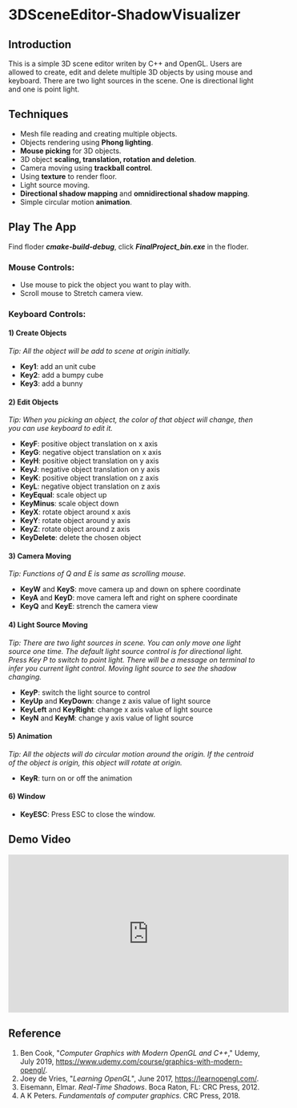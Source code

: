 # 3DSceneEditor-ShadowVisualizer

## Introduction
This is a simple 3D scene editor writen by C++ and OpenGL. Users are allowed to create, edit and delete multiple 3D objects by using mouse and keyboard. There are two light sources in the scene. One is directional light and one is point light.

## Techniques
- Mesh file reading and creating multiple objects.
- Objects rendering using **Phong lighting**.
- **Mouse picking** for 3D objects. 
- 3D object **scaling, translation, rotation and deletion**.
- Camera moving using **trackball control**.
- Using **texture** to render floor.
- Light source moving.
- **Directional shadow mapping** and **omnidirectional shadow mapping**.
- Simple circular motion **animation**.

## Play The App
  Find floder ***cmake-build-debug***, click ***FinalProject_bin.exe*** in the floder.
### Mouse Controls:
 - Use mouse to pick the object you want to play with.
 - Scroll mouse to Stretch camera view.

### Keyboard Controls:
#### 1) Create Objects
*Tip: All the object will be add to scene at origin initially.* 
 - **Key1**: add an unit cube 
 - **Key2**: add a bumpy cube 
 - **Key3**: add a bunny

#### 2) Edit Objects
*Tip: When you picking an object, the color of that object will change, then you can use keyboard to edit it.*
	
 - **KeyF**: positive object translation on x axis
 - **KeyG**: negative object translation on x axis
 - **KeyH**: positive object translation on y axis
 - **KeyJ**: negative object translation on y axis
 - **KeyK**: positive object translation on z axis
 -  **KeyL**: negative object translation on z axis
 - **KeyEqual**: scale object up
 - **KeyMinus**: scale object down
 - **KeyX**: rotate object around x axis
 - **KeyY**: rotate object around y axis
 -  **KeyZ**: rotate object around z axis
 - **KeyDelete**: delete the chosen object

#### 3) Camera Moving
*Tip: Functions of Q and E is same as scrolling mouse.*
 -  **KeyW** and **KeyS**: move camera up and down on sphere coordinate
 - **KeyA** and **KeyD**: move camera left and right on sphere coordinate
 -  **KeyQ** and **KeyE**: strench the camera view
 

#### 4) Light Source Moving
*Tip: There are two light sources in scene.  You can only move one light source one time. The default light source control is for directional light. Press Key P to switch to point light. There will be a message on terminal to infer you current light control. Moving light source to see the shadow changing.* 
 - **KeyP**: switch the light source to control
 - **KeyUp** and **KeyDown**: change z axis value of light source
 - **KeyLeft** and **KeyRight**: change x axis value of light source
 - **KeyN** and **KeyM**: change y axis value of light source
  
#### 5) Animation
*Tip: All the objects will do circular motion around the origin. If the centroid of the object is origin, this object will rotate at origin.*
- **KeyR**: turn on or off the animation

#### 6) Window

 - **KeyESC**:  Press ESC to close the window.

## Demo Video
<iframe width="560" height="315" src="https://www.youtube.com/embed/Mcga910gKZw" frameborder="0" allow="accelerometer; autoplay; encrypted-media; gyroscope; picture-in-picture" allowfullscreen></iframe>


## Reference

1.  Ben Cook, "*Computer Graphics with Modern OpenGL and C++*," Udemy, July 2019, https://www.udemy.com/course/graphics-with-modern-opengl/.
2. Joey de Vries, "*Learning OpenGL*",  June 2017, https://learnopengl.com/.
3. Eisemann, Elmar. _Real-Time Shadows_. Boca Raton, FL: CRC Press, 2012.
4. A K Peters. _Fundamentals of computer graphics_. CRC Press, 2018.
